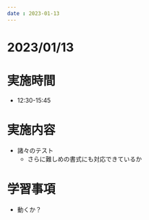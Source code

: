 ```yaml
---
date : 2023-01-13
---
```


# 2023/01/13

# 実施時間
- 12:30-15:45

# 実施内容
- 諸々のテスト
    - さらに難しめの書式にも対応できているか

# 学習事項
- 動くか？